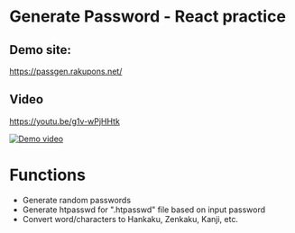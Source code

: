 # Generate Password - React practice

## Demo site:
https://passgen.rakupons.net/

## Video
https://youtu.be/g1v-wPjHHtk

[![Demo video](https://i9.ytimg.com/vi/g1v-wPjHHtk/mq2.jpg?sqp=CPXOye0F&rs=AOn4CLC0fogQzPybCB2UHQdpHkfCMG9LfA)](https://youtu.be/g1v-wPjHHtk)

# Functions
+ Generate random passwords
+ Generate htpasswd for ".htpasswd" file based on input password
+ Convert word/characters to Hankaku, Zenkaku, Kanji, etc.
